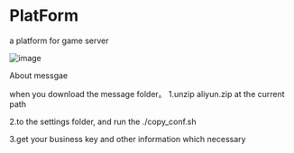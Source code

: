 # PlatForm
a platform for game server

 ![image](https://github.com/wangchong-fly123/Platform/raw/master/platform/view/images/bg_body2.jpg)
 
 
 About messgae
 
 when you download the message folder。
 1.unzip aliyun.zip at the current path
 
 2.to the settings folder, and run the ./copy_conf.sh
 
 3.get your business key and other information which necessary
